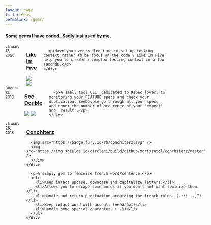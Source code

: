 ```yaml
---
layout: page
title: Gems
permalink: /gems/
---
```

<script async src="https://www.googletagmanager.com/gtag/js?id=UA-90123342-2"></script>
<script>
  window.dataLayer = window.dataLayer || [];
  function gtag(){dataLayer.push(arguments);}
  gtag('js', new Date());

  gtag('config', 'UA-90123342-2');
</script>

<h4 class='title-sub'>Some gems I have coded..Sadly just used by me.</h4>

<div class="row">
	<div class="small-12 columns">
		<sub>January 12, 2020</sub>
      <div class='gem-header'>
      <a href="https://github.com/morissetcl/like_im_five" target="_blank"><h3>Like Im Five</h3></a>
        <div class='badges'>
        <img src="https://badge.fury.io/rb/like_im_five.svg" />
        <img src="https://img.shields.io/circleci/build/github/morissetcl/like_im_five/master" />
        </div>
      </div>

      <p>Have you ever wasted time to set up testing context rather to be focus on the code ? Like Im Five help you to create a complex testing context in a few seconds.</p>
	</div>
</div>

<div class="row">
	<div class="small-12 columns">
		<sub>August 13, 2018</sub>
      <div class='gem-header'>
      <a href="https://github.com/morissetcl/see_double" target="_blank"><h3>See Double</h3></a>
        <div class='badges'>
        <img src="https://badge.fury.io/rb/see_double.svg" />
        <img src="https://img.shields.io/circleci/build/github/morissetcl/see_double/master" />
        </div>
      </div>

      <p>A small tool CLI, dedicated to Rspec lover, to monitoring your FEATURE specs and check your duplication. SeeDouble go through all your specs and count the number of occurence of your 'expect' and 'result'.</p>
	</div>
</div>

<div class="row">
	<div class="small-12 columns">
		<sub>January 26, 2018</sub>
    <div class='gem-header'>
      <a href="https://github.com/morissetcl/conchiterz" target="_blank"><h3>Conchiterz</h3></a>
      <div class='badges'>

      <img src="https://badge.fury.io/rb/conchiterz.svg" />
      <img src="https://img.shields.io/circleci/build/github/morissetcl/conchiterz/master" />
      </div>
    </div>

      <p>A simply gem to feminize french word/sentence.</p>
      <ul>
        <li>Keep intact upcase, downcase and capitalize letters.</li>
        <li>Allows you to escape some words if you don't not want feminize them.</li>
        <li>Handle and return punctuation according the french rules. (.;:!...,?)</li>
        <li>Keep intact word with accent. (éèêâàûôî)</li>
        <li>Handle some special character. ('-%)</li>
      </ul>
	</div>

</div>
